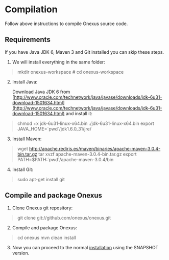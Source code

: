 # Compilation

Follow above instructions to compile Onexus source code.

## Requirements

If you have Java JDK 6, Maven 3 and Git installed you can skip these
steps.

1. We will install everything in the same folder:
>    mkdir onexus-workspace # cd onexus-workspace
2. Install Java:

    Download Java JDK 6 from [http://www.oracle.com/technetwork/java/javase/downloads/jdk-6u31-download-1501634.html](http://www.oracle.com/technetwork/java/javase/downloads/jdk-6u31-download-1501634.html)
    and install it:

>    chmod +x jdk-6u31-linux-x64.bin
>    ./jdk-6u31-linux-x64.bin
>    export JAVA\_HOME=\`pwd\`/jdk1.6.0\_31/jre/

3. Install Maven:

>    wget http://apache.rediris.es/maven/binaries/apache-maven-3.0.4-bin.tar.gz
>    tar xvzf apache-maven-3.0.4-bin.tar.gz
>    export PATH=$PATH:\`pwd\`/apache-maven-3.0.4/bin

4. Install Git:

>    sudo apt-get install git

## Compile and package Onexus

1. Clone Onexus git repository:

>    git clone git://github.com/onexus/onexus.git

2. Compile and package Onexus:

>    cd onexus
>    mvn clean install

3. Now you can proceed to the normal [installation](installation.html)
   using the SNAPSHOT version.

